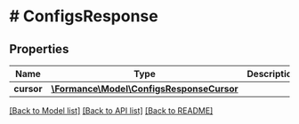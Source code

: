 # # ConfigsResponse

## Properties

Name | Type | Description | Notes
------------ | ------------- | ------------- | -------------
**cursor** | [**\Formance\Model\ConfigsResponseCursor**](ConfigsResponseCursor.md) |  |

[[Back to Model list]](../../README.md#models) [[Back to API list]](../../README.md#endpoints) [[Back to README]](../../README.md)
